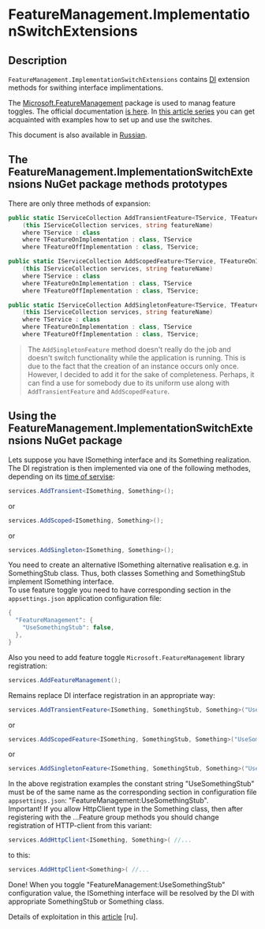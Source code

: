 ﻿# FeatureManagement.ImplementationSwitchExtensions

## Description

`FeatureManagement.ImplementationSwitchExtensions` contains [DI](https://docs.microsoft.com/en-us/dotnet/core/extensions/dependency-injection) extension methods for swithing interface implimentations.

The [Microsoft.FeatureManagement](https://www.nuget.org/packages/Microsoft.FeatureManagement/) package is used to manag feature toggles. The official documentation [is here](https://docs.microsoft.com/en-us/azure/azure-app-configuration/use-feature-flags-dotnet-core?tabs=core5x). In [this article series](https://andrewlock.net/series/adding-feature-flags-to-an-asp-net-core-app/) you can get acquainted with examples how to set up and use the switches.

This document is also available in [Russian](README-ru.md).

## The FeatureManagement.ImplementationSwitchExtensions NuGet package methods prototypes

There are only three methods of expansion:

``` C#
public static IServiceCollection AddTransientFeature<TService, TFeatureOnImplementation, TFeatureOffImplementation>
    (this IServiceCollection services, string featureName)
    where TService : class
    where TFeatureOnImplementation : class, TService
    where TFeatureOffImplementation : class, TService;
```

``` C#
public static IServiceCollection AddScopedFeature<TService, TFeatureOnImplementation, TFeatureOffImplementation>
    (this IServiceCollection services, string featureName)
    where TService : class
    where TFeatureOnImplementation : class, TService
    where TFeatureOffImplementation : class, TService;
```

``` C#
public static IServiceCollection AddSingletonFeature<TService, TFeatureOnImplementation, TFeatureOffImplementation>
    (this IServiceCollection services, string featureName)
    where TService : class
    where TFeatureOnImplementation : class, TService
    where TFeatureOffImplementation : class, TService;
```

> The `AddSingletonFeature` method doesn't really do the job and doesn't switch functionality while the application is running. This is due to the fact that the creation of an instance occurs only once. However, I decided to add it for the sake of completeness. Perhaps, it can find a use for somebody due to its uniform use along with `AddTransientFeature` and `AddScopedFeature`.

## Using the FeatureManagement.ImplementationSwitchExtensions NuGet package

Lets suppose you have ISomething interface and its Something realization. The DI registration is then implemented via one of the following methodes, depending on its [time of servise](https://docs.microsoft.com/en-us/dotnet/core/extensions/dependency-injection#service-lifetimes):

``` C#
services.AddTransient<ISomething, Something>(); 
```

or

``` C#
services.AddScoped<ISomething, Something>();
```

or

``` C#
services.AddSingleton<ISomething, Something>();
```

You need to create an alternative ISomething alternative realisation e.g. in SomethingStub class. Thus, both classes Something and SomethingStub implement ISomething interface.  
To use feature toggle you need to have corresponding section in the `appsettings.json` application configuration file:

``` C#
{
  "FeatureManagement": {
    "UseSomethingStub": false,
  },
}
```

Also you need to add feature toggle `Microsoft.FeatureManagement` library registration:

``` C#
services.AddFeatureManagement();
```

Remains replace DI interface registration in an appropriate way:

``` C#
services.AddTransientFeature<ISomething, SomethingStub, Something>("UseSomethingStub");
```

or

``` C#
services.AddScopedFeature<ISomething, SomethingStub, Something>("UseSomethingStub");
```

or

``` C#
services.AddSingletonFeature<ISomething, SomethingStub, Something>("UseSomethingStub");
```

In the above registration examples the constant string "UseSomethingStub" must be of the same name as the corresponding section in configuration file `appsettings.json`: "FeatureManagement:UseSomethingStub".  
Important! If you allow HttpClient type in the Something class, then after registering with the ...Feature group methods you should change registration of HTTP-client from this variant:  

``` C#
services.AddHttpClient<ISomething, Something>( //...
```

to this:

``` C#
services.AddHttpClient<Something>( //... 
```

Done! When you toggle "FeatureManagement:UseSomethingStub" configuration value, the ISomething interface will be resolved by the DI with appropriate SomethingStub or Something class.  

Details of exploitation in this [article](https://habr.com/ru/company/akbarsdigital/blog/597541/) [ru].
